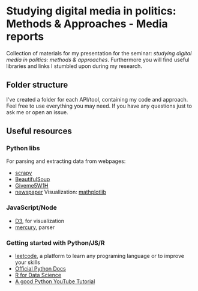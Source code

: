 
# Studying digital media in politics: Methods &amp; Approaches - Media reports
Collection of materials for my presentation for the seminar: *studying digital media in politics: methods &amp; approaches*. Furthermore you will find useful libraries and links I stumbled upon during my research. 

## Folder structure
I've created a folder for each API/tool, containing my code and approach. Feel free to use everything you may need. If you have any questions just to ask me or open an issue.

## Useful resources
### Python libs
For parsing and extracting data from webpages:
 - [scrapy](https://scrapy.org/)
- [BeautifulSoup](https://www.crummy.com/software/BeautifulSoup/bs4/doc/)
- [Giveme5W1H](https://github.com/fhamborg/Giveme5W1H)
- [newspaper](https://github.com/codelucas/newspaper)
Visualization:
[mathplotlib](https://matplotlib.org/)

### JavaScript/Node
- [D3](https://d3js.org/), for visualization 
- [mercury](https://www.npmjs.com/package/@postlight/mercury-parser), parser

### Getting started with Python/JS/R
- [leetcode](https://leetcode.com/), a platform to learn any programing language or to improve your skills
- [Official Python Docs](https://docs.python.org/3/tutorial/index.html)
- [R for Data Science](https://r4ds.had.co.nz/)
- [A good Python YouTube Tutorial](https://www.youtube.com/watch?v=rfscVS0vtbw)

